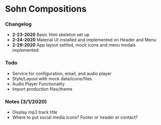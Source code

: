 # Sohn Compositions 

### Changelog
- **2-23-2020** Basic html skeleton set up
- **2-24-2020** Material UI installed and implemented on Header and Menu
- **2-29-2020** App layout settled, mock icons and menu modals implemented

### Todo
- Service for configuration, email, and audio player
- Style/Layout with mock data/icons/files
- Audio Player Functionality
- Import production files/theme

### Notes (3/1/2020)
- Display mp3 track title
- Where to put social media icons? Footer or header or contact?